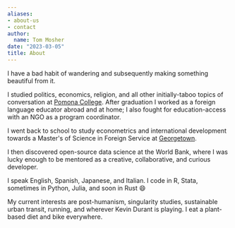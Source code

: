 ```yaml
---
aliases:
- about-us
- contact
author:
  name: Tom Mosher
date: "2023-03-05"
title: About
---
```


I have a bad habit of wandering and subsequently making something beautiful from it.

I studied politics, economics, religion, and all other initially-taboo topics of conversation at [Pomona College](pomona.edu "47"). After graduation I worked as a foreign language educator abroad and at home; I also fought for education-access with an NGO as a program coordinator.

I went back to school to study econometrics and international development towards a Master's of Science in Foreign Service at [Georgetown](https://msfs.georgetown.edu/).

I then discovered open-source data science at the World Bank, where I was lucky enough to be mentored as a creative, collaborative, and curious developer.

I speak English, Spanish, Japanese, and Italian. I code in R, Stata, sometimes in Python, Julia, and soon in Rust 😄

My current interests are post-humanism, singularity studies, sustainable urban transit, running, and wherever Kevin Durant is playing. I eat a plant-based diet and bike everywhere.


